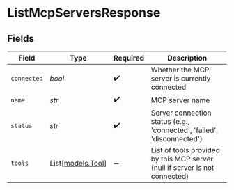 # ListMcpServersResponse


## Fields

| Field                                                                       | Type                                                                        | Required                                                                    | Description                                                                 |
| --------------------------------------------------------------------------- | --------------------------------------------------------------------------- | --------------------------------------------------------------------------- | --------------------------------------------------------------------------- |
| `connected`                                                                 | *bool*                                                                      | :heavy_check_mark:                                                          | Whether the MCP server is currently connected                               |
| `name`                                                                      | *str*                                                                       | :heavy_check_mark:                                                          | MCP server name                                                             |
| `status`                                                                    | *str*                                                                       | :heavy_check_mark:                                                          | Server connection status (e.g., 'connected', 'failed', 'disconnected')      |
| `tools`                                                                     | List[[models.Tool](../models/tool.md)]                                      | :heavy_minus_sign:                                                          | List of tools provided by this MCP server (null if server is not connected) |
